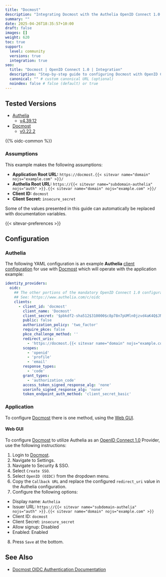 ```yaml
---
title: "Docmost"
description: "Integrating Docmost with the Authelia OpenID Connect 1.0 Provider."
summary: ""
date: 2025-04-26T18:35:57+10:00
draft: false
images: []
weight: 620
toc: true
support:
  level: community
  versions: true
  integration: true
seo:
  title: "Docmost | OpenID Connect 1.0 | Integration"
  description: "Step-by-step guide to configuring Docmost with OpenID Connect 1.0 for secure SSO. Enhance your login flow using Authelia’s modern identity management."
  canonical: "" # custom canonical URL (optional)
  noindex: false # false (default) or true
---
```


## Tested Versions

- [Authelia]
  - [v4.39.12](https://github.com/authelia/authelia/releases/tag/v4.39.12)
- [Docmost]
  - [v0.22.2](https://github.com/docmost/docmost/releases/tag/v0.22.2)

{{% oidc-common %}}

### Assumptions

This example makes the following assumptions:

- __Application Root URL:__ `https://docmost.{{< sitevar name="domain" nojs="example.com" >}}/`
- __Authelia Root URL:__ `https://{{< sitevar name="subdomain-authelia" nojs="auth" >}}.{{< sitevar name="domain" nojs="example.com" >}}/`
- __Client ID:__ `docmost`
- __Client Secret:__ `insecure_secret`

Some of the values presented in this guide can automatically be replaced with documentation variables.

{{< sitevar-preferences >}}

## Configuration

### Authelia

The following YAML configuration is an example __Authelia__ [client configuration] for use with [Docmost] which will
operate with the application example:

```yaml {title="configuration.yml"}
identity_providers:
  oidc:
    ## The other portions of the mandatory OpenID Connect 1.0 configuration go here.
    ## See: https://www.authelia.com/c/oidc
    clients:
      - client_id: 'docmost'
        client_name: 'Docmost'
        client_secret: '$pbkdf2-sha512$310000$c8p78n7pUMln0jzvd4aK4Q$JNRBzwAo0ek5qKn50cFzzvE9RXV88h1wJn5KGiHrD0YKtZaR/nCb2CJPOsKaPK0hjf.9yHxzQGZziziccp6Yng'  # The digest of 'insecure_secret'.
        public: false
        authorization_policy: 'two_factor'
        require_pkce: false
        pkce_challenge_method: ''
        redirect_uris:
          - 'https://docmost.{{< sitevar name="domain" nojs="example.com" >}}'
        scopes:
          - 'openid'
          - 'profile'
          - 'email'
        response_types:
          - 'code'
        grant_types:
          - 'authorization_code'
        access_token_signed_response_alg: 'none'
        userinfo_signed_response_alg: 'none'
        token_endpoint_auth_method: 'client_secret_basic'
```

### Application

To configure [Docmost] there is one method, using the [Web GUI](#web-gui).

#### Web GUI

To configure [Docmost] to utilize Authelia as an [OpenID Connect 1.0] Provider, use the following instructions:

1. Login to [Docmost].
2. Navigate to Settings.
3. Navigate to Security & SSO.
4. Select `Create SSO`.
5. Select `OpenID (OIDC)` from the dropdown menu.
6. Copy the `Callback URL` and replace the configured `redirect_uri` value in the Authelia configuration.
7. Configure the following options:
  - Display name: `Authelia`
  - Issuer URL: `https://{{< sitevar name="subdomain-authelia" nojs="auth" >}}.{{< sitevar name="domain" nojs="example.com" >}}`
  - Client ID: `docmost`
  - Client Secret: `insecure_secret`
  - Allow signup: Disabled
  - Enabled: Enabled
8. Press `Save` at the bottom.

## See Also

- [Docmost OIDC Authentication Documentation](https://docmost.com/docs/user-guide/authentication/oidc)

[Docmost]: https://docmost.com/
[Authelia]: https://www.authelia.com
[OpenID Connect 1.0]: ../../introduction.md
[client configuration]: ../../../../configuration/identity-providers/openid-connect/clients.md
